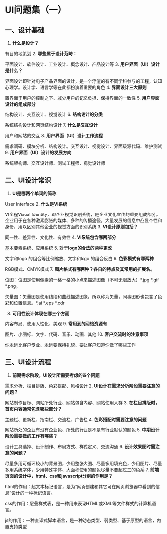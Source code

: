 # UI问题集（一）
## 一、设计基础
1. **什么是设计？**  

有目的地策划
2. **哪些属于设计范畴：**  

平面设计、软件设计、工业设计、概念设计、产品设计等
3. **用户界面（UI）设计是什么？**

界面设计即针对电子产品界面的设计，是一个浮渣的有不同学科参与的工程，认知心理学。设计学、语言学等在此都扮演着重要的角色
4. **界面设计三大原则**

置界面于用户的控制之下、减少用户的记忆负担、保持界面的一致性
5. **用户界面设计的组成部分**

结构设计、交互设计、视觉设计
6. **结构设计的分类**

系统结构设计和网页结构设计
7. **什么是交互设计**

用户和网站的交互
8. **用户界面（UI）设计工作流程**

需求调研、模块分析、结构设计。交互设计、视觉设计、界面级源代码、维护测试
9. **用户界面（UI）设计的发展方向**

系统架构师、交互设计师、测试工程师、视觉设计师
## 二、UI设计常识
1. **UI是哪两个单词的简称**

User Interface
2. **什么是VI系统**

VI全程Visual Identity，即企业视觉识别系统，是企业文化宣传的重要组成部分。企业用于在各种激素膨胀的媒体、多种的传播途径，大量发展的信息中凸显个性和身份，用以区别其他企业的视觉方面的识别系统
3. **VI设计原则包括？**

同一性、差异性、文化性、有效性
4. **VI系统包含哪两部分**

基本要素系统、应用系统
5. **对于logo的合法的两种更改**

文字和logo 的组合等比例缩放、文字和logo 的组合反白
6. **色彩模式有哪两种**

RGB模式、CMYK模式
7. **图片格式有哪两种？各自的特点及其常用的扩展名。**

位图：位图是使用像素的一格一格的小点来描述图像（不可无限放大）*.jpg *.gif *.png。

矢量图：矢量图是使用线段和曲线描述图像，所以称为矢量，同事图形也包含了色彩和位置信息。*.ai *.eps *.cdr

8. **可用性设计体现在哪三个方面**

内容布局、使用人性化、美观
9. **常用到的网络资源有**

图片、小图标、文字、代码、音乐、动画、其他
10. **客户交流时的注意事项**

你永远比客户专业、永远要保持礼貌、要让客户知道你做了哪些工作
## 三、UI设计流程
1. **前期需求阶段，UI设计所需要考虑的四个问题**

需求分析、栏目排版、色彩搭配、风格设计
2. **UI设计在需求分析阶段需要注意的问题？**

网站制作目标、网站所处行业、网站包含内容、网站使用人群
3. **在栏目排版时，首页内容通常包含哪些部分？**

主题栏、更新栏、指南栏、交流栏、广告栏
4. **色彩搭配时需要注意的问题**

网站所处的企业有没有企业色、所处的行业是不是有行业默认的颜色
5. **中期设计阶段需要做的工作有哪些？**

设计工具选择、设计制作、布局方式、样式定义、交流沟通
6. **设计效果图时需注意的问题？**

尽量多用可循环较小的背景图，少用整张大图、尽量多用填充色，少用图片、尽量多用系统字体，少用特殊字体、大面积使用的颜色尽量不要超过三的色系
7. **前端页面的设计中，html、css和javascript分别的作用是？**

html的作用：超文本标记语言，是为“网页创建和其它可在网页浏览器中看到的信息”设计的一种标记语言。

css的作用：层叠样式表，是一种用来表现HTML或XML等文件样式的计算机语言。

js的作用：一种直译式脚本语言，是一种动态类型、弱类型、基于原型的语言，内置支持类型
